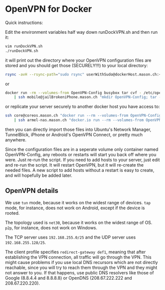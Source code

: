 # OpenVPN for Docker

Quick instructions:

Edit the environment variables half way down runDockVPN.sh and then run it:
```bash
vim runDockVPN.sh
./runDockVPN.sh
```
it will print out the directory where your OpenVPN configuration files
are stored and you should get those (SECURELY!!!) to your local directory:
```bash
rsync -avH --rsync-path="sudo rsync" userWithSudo@dockerHost.mason.ch:<directoryFromScript>/ OpenVPN-Config/
```
or
```bash
docker run -rm --volumes-from OpenVPN-Config busybox tar cvf - /etc/openvpn/ \
    | ssh mobile@jailBrokeniPhone.mason.ch "mkdir OpenVPN-Config; tar -xvf - -C OpenVPN-Config/"
```
or replicate your server securely to another docker host you have access to:
```bash
ssh core@coreos.mason.ch "docker run --rm --volumes-from OpenVPN-Config busybox tar cf - /etc/openvpn/" \
    | ssh armel-nas.mason.ch "docker.io run --rm --volumes-from OpenVPN-Config -i clashthebunny/debian-armel:jessie tar xvf - -C /"
```

then you can directly import those files into Ubuntu's Network Manager,
TunnelBlick, iPhone or Android's OpenVPN Connect, or pretty much anywhere.

Since the configuration files are in a seperate volume only container named OpenVPN-Config,
any reboots or restarts will start you back off where you were.  Just re-run the script.
If you need to add hosts to your server, just edit and re-run the script.  It will restart
OpenVPN, but it will re-create the needed files.  A new script to add hosts without a restart
is easy to create, and will hopefully be added later.

## OpenVPN details

We use `tun` mode, because it works on the widest range of devices.
`tap` mode, for instance, does not work on Android, except if the device
is rooted.

The topology used is `net30`, because it works on the widest range of OS.
`p2p`, for instance, does not work on Windows.

The TCP server uses `192.168.255.0/25` and the UDP server uses
`192.168.255.128/25`.

The client profile specifies `redirect-gateway def1`, meaning that after
establishing the VPN connection, all traffic will go through the VPN.
This might cause problems if you use local DNS recursors which are not
directly reachable, since you will try to reach them through the VPN
and they might not answer to you. If that happens, use public DNS
resolvers like those of Google (8.8.4.4 and 8.8.8.8) or OpenDNS
(208.67.222.222 and 208.67.220.220).

